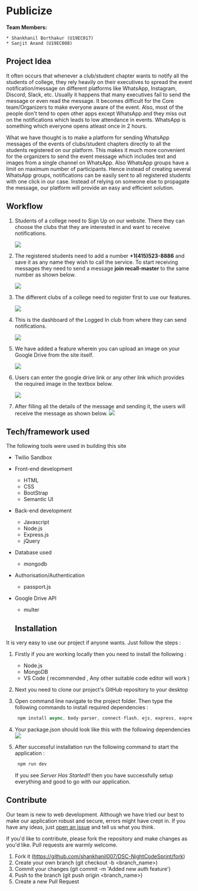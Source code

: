 # Publicize

**Team Members:** 

    * Shankhanil Borthakur (U19EC017)
    * Sanjit Anand (U19EC008)

## Project Idea

It often occurs that whenever a club/student chapter wants to notify all the students of college, they rely heavily on their executives to spread the event notification/message on different platforms like WhatsApp, Instagram, Discord, Slack, etc. 
Usually it happens that many executives fail to send the message or even read the message. It becomes difficult for the Core team/Organizers to make everyone aware of the event. Also, most of the people don't tend to open other apps except WhatsApp and they miss out on the notifications which leads to low attendance in events. WhatsApp is something which everyone opens atleast once in 2 hours. 

What we have thought is to make a platform for sending WhatsApp messages of the events of clubs/student chapters directly to all the students registered on our platform. 
This makes it much more convenient for the organizers to send the event message which includes text and images from a single channel on WhatsApp. Also WhatsApp groups have a limit on maximum number of participants. Hence instead of creating several WhatsApp groups, notifications can be easily sent to all registered students with one click in our case. Instead of relying on someone else to propagate the message, our platform will provide an easy and efficient solution.


## Workflow

1. Students of a college need to Sign Up on our website. There they can choose the clubs that they are interested in and want to receive notifications.

    ![](images/1.PNG)
  
  
2. The registered students need to add a number **+1(415)523-8886** and save it as any name they wish to call the service. To start receiving messages they need to send a message **join recall-master** to the same number as shown below. 

    ![](images/whapp1.jpeg)


3. The different clubs of a college need to register first to use our features.

    ![](images/2.PNG)
    

4. This is the dashboard of the Logged In club from where they can send notifications.

    ![](images/ss4.png)
  

5. We have added a feature wherein you can upload an image on your Google Drive from the site itself.

    ![](images/4.PNG)

6. Users can enter the google drive link or any other link which provides the required image in the textbox below.

    ![](images/5.PNG)

7. After filling all the details of the message and sending it, the users will receive the message as shown below.
    ![](images/whapp2.jpeg)


## Tech/framework used
The following tools were used in building this site
* Twilio Sandbox
* Front-end development
  * HTML
  * CSS
  * BootStrap 
  * Semantic UI
  
* Back-end development
  * Javascript
  * Node.js
  * Express.js
  * jQuery
  
* Database used
  * mongodb
  
* Authorisation/Authentication
  * passport.js
  
* Google Drive API 
  * multer
  
  
  
  
  ## Installation
It is very easy to use our project if anyone wants. Just follow the steps :

1. Firstly if you are working locally then you need to install the following :
    * Node.js
    * MongoDB
    * VS Code ( recommended , Any other suitable code editor will work )
  
2. Next you need to clone our project's GitHub repository to your desktop 

3. Open command line navigate to the project folder. Then type the following commands to install required dependencies :
     ```javascript
      npm install async, body-parser, connect-flash, ejs, express, express-session, locus, method-override, mongoose, passport, passport-     local, passport-local-mongoose, puppeteer, request, multer, googleapis --save
     ```
4. Your package.json should look like this with the following dependencies
    ![](images/package-json.png)
    

     
6. After successful installation run the following command to start the application :
      ```javascript
       npm run dev
      ```
   If you see *Server Has Started!!* then you have successfully setup everything and good to go with our application.



## Contribute
Our team is new to web development. Although we have tried our best to make our application robust and secure, errors might have crept in. If you have any ideas, just [open an issue](https://github.com/shankhanil007/DSC-NightCodeSprint/issues) and tell us what you think.

If you'd like to contribute, please fork the repository and make changes as you'd like. Pull requests are warmly welcome.

  1. Fork it (https://github.com/shankhanil007/DSC-NightCodeSprint/fork)
  2. Create your own branch (git checkout -b <branch_name>)
  3. Commit your changes (git commit -m 'Added new auth feature')
  4. Push to the branch (git push origin <branch_name>)
  5. Create a new Pull Request

